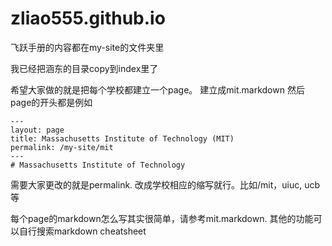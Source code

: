 # zliao555.github.io

飞跃手册的内容都在my-site的文件夹里

我已经把涵东的目录copy到index里了

希望大家做的就是把每个学校都建立一个page。
建立成mit.markdown
然后page的开头都是例如

```
---
layout: page
title: Massachusetts Institute of Technology (MIT)
permalink: /my-site/mit
---
# Massachusetts Institute of Technology
```

需要大家更改的就是permalink. 改成学校相应的缩写就行。比如/mit，uiuc, ucb等

每个page的markdown怎么写其实很简单，请参考mit.markdown. 其他的功能可以自行搜索markdown cheatsheet
